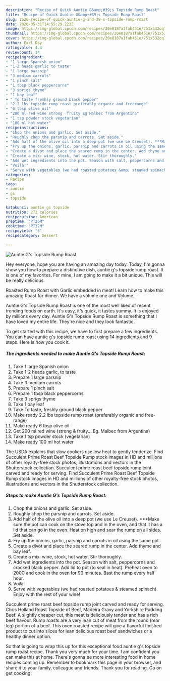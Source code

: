 ```yaml
---
description: "Recipe of Quick Auntie G&amp;#39;s Topside Rump Roast"
title: "Recipe of Quick Auntie G&amp;#39;s Topside Rump Roast"
slug: 1526-recipe-of-quick-auntie-g-and-39-s-topside-rump-roast
date: 2020-05-31T14:55:29.223Z
image: https://img-global.cpcdn.com/recipes/20e8187a1fab451e/751x532cq70/auntie-gs-topside-rump-roast-recipe-main-photo.jpg
thumbnail: https://img-global.cpcdn.com/recipes/20e8187a1fab451e/751x532cq70/auntie-gs-topside-rump-roast-recipe-main-photo.jpg
cover: https://img-global.cpcdn.com/recipes/20e8187a1fab451e/751x532cq70/auntie-gs-topside-rump-roast-recipe-main-photo.jpg
author: Earl Day
ratingvalue: 4.4
reviewcount: 14
recipeingredient:
- "1 large Spanish onion"
- "1-2 heads garlic to taste"
- "1 large parsnip"
- "3 medium carrots"
- "1 pinch salt"
- "1 tbsp black peppercorns"
- "3 sprigs thyme"
- "1 bay leaf"
- " To taste freshly ground black pepper"
- "2.2 lbs topside rump roast preferably organic and freerange"
- "6 tbsp olive oil"
- "200 ml red wine strong  fruity Eg Malbec from Argentina"
- "1 tsp powder stock vegetarian"
- "100 ml hot water"
recipeinstructions:
- "Chop the onions and garlic. Set aside."
- "Roughly chop the parsnip and carrots. Set aside."
- "Add half of the olive oil into a deep pot (we use Le Creuset). ***Make sure the pot can cook on the stove top and in the oven, and that it has a lid that can go in the oven. Heat on high and sear the rump on all sides. Set aside."
- "Fry up the onions, garlic, parsnip and carrots in oil using the same pot."
- "Create a divot and place the seared rump in the center. Add thyme and bay leaf."
- "Create a mix: wine, stock, hot water. Stir thoroughly."
- "Add wet ingredients into the pot. Season with salt, peppercorns and cracked black pepper. Add lid to pot (to seal in heat). Preheat oven to 200C and cook in the oven for 90 minutes. Bast the rump every half hour."
- "Voilà!"
- "Serve with vegetables (we had roasted potatoes &amp; steamed spinach). Enjoy with the rest of your wine!"
categories:
- Recipe
tags:
- auntie
- gs
- topside

katakunci: auntie gs topside 
nutrition: 272 calories
recipecuisine: American
preptime: "PT26M"
cooktime: "PT32M"
recipeyield: "3"
recipecategory: Dessert

---
```



![Auntie G&#39;s Topside Rump Roast](https://img-global.cpcdn.com/recipes/20e8187a1fab451e/751x532cq70/auntie-gs-topside-rump-roast-recipe-main-photo.jpg)

Hey everyone, hope you are having an amazing day today. Today, I'm gonna show you how to prepare a distinctive dish, auntie g&#39;s topside rump roast. It is one of my favorites. For mine, I am going to make it a bit unique. This will be really delicious.

Roasted Rump Roast with Garlic embedded in meat! Learn how to make this amazing Roast for dinner. We have a volume one and Volume.

Auntie G&#39;s Topside Rump Roast is one of the most well liked of recent trending foods on earth. It's easy, it's quick, it tastes yummy. It is enjoyed by millions every day. Auntie G&#39;s Topside Rump Roast is something that I have loved my entire life. They're nice and they look fantastic.


To get started with this recipe, we have to first prepare a few ingredients. You can have auntie g&#39;s topside rump roast using 14 ingredients and 9 steps. Here is how you cook it.

<!--inarticleads1-->

##### The ingredients needed to make Auntie G&#39;s Topside Rump Roast:

1. Take 1 large Spanish onion
1. Take 1-2 heads garlic, to taste
1. Prepare 1 large parsnip
1. Take 3 medium carrots
1. Prepare 1 pinch salt
1. Prepare 1 tbsp black peppercorns
1. Take 3 sprigs thyme
1. Take 1 bay leaf
1. Take  To taste, freshly ground black pepper
1. Make ready 2.2 lbs topside rump roast (preferably organic and free-range)
1. Make ready 6 tbsp olive oil
1. Get 200 ml red wine (strong &amp; fruity... Eg. Malbec from Argentina)
1. Take 1 tsp powder stock (vegetarian)
1. Make ready 100 ml hot water


The USDA explains that slow cookers use low heat to gently tenderize. Find Succulent Prime Roast Beef Topside Rump stock images in HD and millions of other royalty-free stock photos, illustrations and vectors in the Shutterstock collection. Succulent prime roast beef topside rump joint carved and ready for serving. Find Succulent Prime Roast Beef Topside Rump stock images in HD and millions of other royalty-free stock photos, illustrations and vectors in the Shutterstock collection. 

<!--inarticleads2-->

##### Steps to make Auntie G&#39;s Topside Rump Roast:

1. Chop the onions and garlic. Set aside.
1. Roughly chop the parsnip and carrots. Set aside.
1. Add half of the olive oil into a deep pot (we use Le Creuset). ***Make sure the pot can cook on the stove top and in the oven, and that it has a lid that can go in the oven. Heat on high and sear the rump on all sides. Set aside.
1. Fry up the onions, garlic, parsnip and carrots in oil using the same pot.
1. Create a divot and place the seared rump in the center. Add thyme and bay leaf.
1. Create a mix: wine, stock, hot water. Stir thoroughly.
1. Add wet ingredients into the pot. Season with salt, peppercorns and cracked black pepper. Add lid to pot (to seal in heat). Preheat oven to 200C and cook in the oven for 90 minutes. Bast the rump every half hour.
1. Voilà!
1. Serve with vegetables (we had roasted potatoes &amp; steamed spinach). Enjoy with the rest of your wine!


Succulent prime roast beef topside rump joint carved and ready for serving. Chris Holland Roast Topside of Beef, Madeira Gravy and Yorkshire Pudding Beef. A slightly cheaper cut, this meat is deliciously tender and has a rich beef flavour. Rump roasts are a very lean cut of meat from the round (rear leg) portion of a beef. This oven roasted recipe will give a flavorful finished product to cut into slices for lean delicious roast beef sandwiches or a healthy dinner option. 

So that is going to wrap this up for this exceptional food auntie g&#39;s topside rump roast recipe. Thank you very much for your time. I am confident you can make this at home. There's gonna be more interesting food in home recipes coming up. Remember to bookmark this page in your browser, and share it to your family, colleague and friends. Thank you for reading. Go on get cooking!
